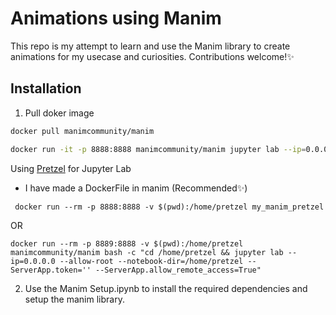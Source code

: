 # Animations using Manim
This repo is my attempt to learn and use the Manim library to create animations for my usecase and curiosities.
Contributions welcome!✨

## Installation
1. Pull doker image
```bash
docker pull manimcommunity/manim

docker run -it -p 8888:8888 manimcommunity/manim jupyter lab --ip=0.0.0.0
```
Using [Pretzel](https://github.com/pretzelai/pretzelai/tree/main) for Jupyter Lab

- I have made a DockerFile in manim (Recommended✨)
```
 docker run --rm -p 8888:8888 -v $(pwd):/home/pretzel my_manim_pretzel
```

OR 
```
docker run --rm -p 8889:8888 -v $(pwd):/home/pretzel manimcommunity/manim bash -c "cd /home/pretzel && jupyter lab --ip=0.0.0.0 --allow-root --notebook-dir=/home/pretzel --ServerApp.token='' --ServerApp.allow_remote_access=True"
```


2. Use the Manim Setup.ipynb to install the required dependencies and setup the manim library.


